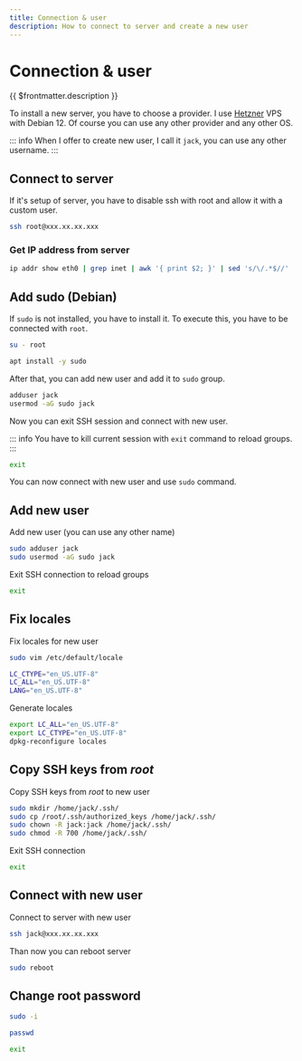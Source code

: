 ```yaml
---
title: Connection & user
description: How to connect to server and create a new user
---
```


# Connection & user

{{ $frontmatter.description }}

To install a new server, you have to choose a provider. I use [Hetzner](https://www.hetzner.com/) VPS with Debian 12. Of course you can use any other provider and any other OS.

::: info
When I offer to create new user, I call it `jack`, you can use any other username.
:::

## Connect to server

If it's setup of server, you have to disable ssh with root and allow it with a custom user.

```sh
ssh root@xxx.xx.xx.xxx
```

### Get IP address from server

```sh
ip addr show eth0 | grep inet | awk '{ print $2; }' | sed 's/\/.*$//'
```

## Add sudo (Debian)

If `sudo` is not installed, you have to install it. To execute this, you have to be connected with `root`.

```sh
su - root
```

```sh
apt install -y sudo
```

After that, you can add new user and add it to `sudo` group.

```sh
adduser jack
usermod -aG sudo jack
```

Now you can exit SSH session and connect with new user.

::: info
You have to kill current session with `exit` command to reload groups.
:::

```sh
exit
```

You can now connect with new user and use `sudo` command.

## Add new user

Add new user (you can use any other name)

```sh
sudo adduser jack
sudo usermod -aG sudo jack
```

Exit SSH connection to reload groups

```sh
exit
```

## Fix locales

Fix locales for new user

```sh
sudo vim /etc/default/locale
```

```sh [/etc/default/locale]
LC_CTYPE="en_US.UTF-8"
LC_ALL="en_US.UTF-8"
LANG="en_US.UTF-8"
```

Generate locales

```sh
export LC_ALL="en_US.UTF-8"
export LC_CTYPE="en_US.UTF-8"
dpkg-reconfigure locales
```

## Copy SSH keys from _root_

Copy SSH keys from _root_ to new user

```sh
sudo mkdir /home/jack/.ssh/
sudo cp /root/.ssh/authorized_keys /home/jack/.ssh/
sudo chown -R jack:jack /home/jack/.ssh/
sudo chmod -R 700 /home/jack/.ssh/
```

Exit SSH connection

```sh
exit
```

## Connect with new user

Connect to server with new user

```sh
ssh jack@xxx.xx.xx.xxx
```

Than now you can reboot server

```sh
sudo reboot
```

## Change root password

```sh
sudo -i
```

```sh
passwd
```

```sh
exit
```
